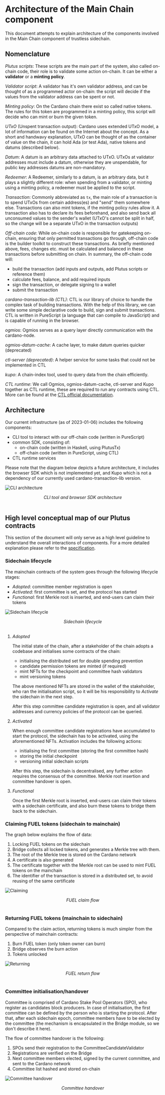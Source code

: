 # Architecture of the Main Chain component

This document attempts to explain architecture of the components involved in the Main Chain component of
trustless sidechain.

## Nomenclature

_Plutus scripts_:
These scripts are the main part of the system, also called on-chain code, their role is to validate
some action on-chain. It can be either a **validator** or a **minting policy**.

_Validator script_:
A validator has it's own validator address, and can be thought of as a programmed actor on-chain:
the script will decide if the values from the validator address can be spent or not.

_Minting policy_:
On the Cardano chain there exist so called native tokens. The rules for this token are programmed
in a minting policy, this script will decide who can mint or burn the given token.

_UTxO_ (Unspent transaction output):
Cardano uses extended UTxO model, a lot of information can be found on the Internet about the concept.
As a short and handwavy explanation, UTxO can be thought of as the container of value on the chain,
it can hold Ada (or test Ada), native tokens and datums (described below).

_Datum_:
A datum is an arbitrary data attached to UTxO. UTxOs at validator addresses must include a datum,
otherwise they are unspendable, for public key addresses datums are non-mandatory.

_Redeemer_:
A Redeemer, similarly to a datum, is an arbitrary data, but it plays a slightly different role:
when spending from a validator, or minting using a minting policy, a redeemer must be applied to
the script.

_Transaction_:
Commonly abbreviated as `tx`, the main role of a transaction is to spend UTxOs from
certain address(es) and "send" them somewhere else. Transactions can also mint tokens, if the
minting policy rules allow it. A transaction also has to declare its fees beforehand, and also
send back all unconsumed values to the sender's wallet (UTxO's cannot be split in half, so the change
will be a separate UTxO in the transaction outputs)

_Off-chain code_:
While on-chain code is responsible for gatekeeping on-chain, ensuring that only permitted transactions
go through, off-chain code is the builder toolkit to construct these transactions. As briefly mentioned
above, fees, changes etc. must be calculated and balanced in these transactions before submitting
on chain. In summary, the off-chain code will:

- build the transaction (add inputs and outputs, add Plutus scripts or reference them)
- calculate fees, balance, and add required inputs
- sign the transaction, or delegate signing to a wallet
- submit the transaction

_cardano-transaction-lib (CTL)_:
CTL is our library of choice to handle the complex task of building
transactions. With the help of this library, we can write some simple declarative code to build, sign
and submit transactions. CTL is written in PureScript (a language that can compile to JavaScript)
and is capable of running in the browser.

_ogmios_:
Ogmios serves as a query layer directly communication with the cardano-node.

_ogmios-datum-cache_:
A cache layer, to make datum queries quicker (deprecated)

_ctl-server (deprecated)_:
A helper service for some tasks that could not be implemented in CTL

_kupo_:
A chain-index tool, used to query data from the chain efficiently.

_CTL runtime_:
We call Ogmios, ogmios-datum-cache, ctl-server and Kupo together as CTL runtime, these are required
to run any contracts using CTL. More can be found at the [CTL official documentation](https://github.com/Plutonomicon/cardano-transaction-lib/blob/develop/doc/runtime.md).

## Architecture

Our current infrastructure (as of 2023-01-06) includes the following components:

- CLI tool to interact with our off-chain code (written in PureScript)
- common SDK, consisting of:
  - on-chain code (written in Haskell, using PlutusTx)
  - off-chain code (written in PureScript, using CTL)
- CTL runtime services

Please note that the diagram below depicts a future architecture, it includes the browser SDK which
is not implemented yet, and Kupo which is not a dependency of our currently used cardano-transaction-lib version.

![CLI architecture](Architecture/Architecture.svg)

<figcaption align = "center"><i>CLI tool and browser SDK architecture</i></figcaption><br />

## High level conceptual map of our Plutus contracts

This section of the document will only serve as a high level guideline to understand the overall
interactions of components. For a more detailed explanation please refer to the [specification](./Specification.md).

### Sidechain lifecycle

The mainchain contracts of the system goes through the following lifecycle stages:
- _Adopted_: committee member registration is open
- _Activated_: first committee is set, and the protocol has started
- _Functional_: first Merkle root is inserted, and end-users can claim their tokens

![Sidechain lifecycle](Architecture/Lifecycle.svg)

<figcaption align = "center"><i>Sidechain lifecycle</i></figcaption><br />

1. _Adopted_

    The initial state of the chain, after a stakeholder of the chain adopts a codebase and initialises
    some contracts of the chain:
    - initialising the distributed set for double spending prevention
    - candidate permission tokens are minted (if required)
    - mint NFTs for the checkpoint and committee hash validators
    - mint versioning tokens

    The above mentioned NFTs are stored in the wallet of the stakeholder, who ran the initialisation script, so it will
    be his responsibility to _Activate_ the sidechain in the next step.

    After this step committee candidate registration is open, and all validator addresses and currency policies of the
    protocol can be queried.

2. _Activated_

    When enough committee candidate registrations have accumulated to start the protocol, the sidechain
    has to be activated, using the aforementioned NFTs. Activation includes the following actions:
    - initialising the first committee (storing the first committee hash)
    - storing the initial checkpoint
    - versioning initial sidechain scripts

    After this step, the sidechain is decentralised, any further action requires the consensus of the committee.
    Merkle root insertion and committee handover is open.

3. _Functional_

    Once the first Merkle root is inserted, end-users can claim their tokens with a sidechain certificate,
    and also burn these tokens to bridge them back to the sidechain.

### Claiming FUEL tokens (sidechain to mainchain)

The graph below explains the flow of data:

1. Locking FUEL tokens on the sidechain
2. Bridge collects all locked tokens, and generates a Merkle tree with them.
3. The root of the Merkle tree is stored on the Cardano network
4. A certificate is also generated
5. The certificate together with the Merkle root can be used to mint FUEL tokens on the mainchain
6. The identifier of the transaction is stored in a distributed set, to avoid reusing of the same certificate

![Claiming](Architecture/Claiming.svg)

<figcaption align = "center"><i>FUEL claim flow</i></figcaption><br />

### Returning FUEL tokens (mainchain to sidechain)

Compared to the claim action, returning tokens is much simpler from the perspective of mainchain contracts:

1. Burn FUEL token (only token owner can burn)
2. Bridge observes the burn action
3. Tokens unlocked

![Returning](Architecture/Returning.svg)

<figcaption align = "center"><i>FUEL return flow</i></figcaption><br />

### Committee initialisation/handover

Committee is comprised of Cardano Stake Pool Operators (SPO), who register as candidates block producers.
In case of initialisation, the first committee can be defined by the person who is starting the
protocol. After that, after each sidechain epoch, committee members have to be elected by the committee
(the mechanism is encapsulated in the Bridge module, so we don't describe it here).

The flow of committee handover is the following:

1. SPOs send their registration to the CommitteeCandidateValidator
2. Registrations are verified on the Bridge
3. Next committee members elected, signed by the current committee, and sent to the Cardano network
4. Committee list hashed and stored on-chain

![Committee handover](Architecture/Committee.svg)

<figcaption align = "center"><i>Committee handover</i></figcaption><br />
